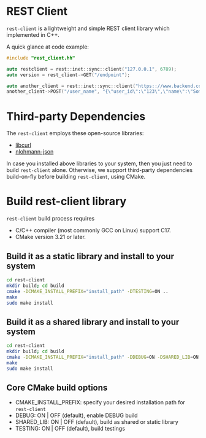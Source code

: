 # REST Client
`rest-client` is a lightweight and simple REST client library which implemented in C++.

A quick glance at code example:
```cpp
#include "rest_client.hh"

auto restclient = rest::inet::sync::client("127.0.0.1", 6789);
auto version = rest_client->GET("/endpoint");

auto another_client = rest::inet::sync::client("https:://www.backend.com");
another_client->POST("/user_name", "{\"user_id\":\"123\",\"name\":\"SomeOne\"}")
```

# Third-party Dependencies
The `rest-client` employs these open-source libraries:
- [libcurl](https://github.com/curl/curl)
- [nlohmann-json](https://github.com/nlohmann/json)

In case you installed above libraries to your system, then you just need to build
`rest-client` alone. Otherwise, we support third-party dependencies build-on-fly
before building `rest-client`, using CMake.

# Build rest-client library
`rest-client` build process requires

  * C/C++ compiler (most commonly GCC on Linux) support C17.
  * CMake version 3.21 or later.

## Build it as a static library and install to your system
```bash
cd rest-client
mkdir build; cd build
cmake -DCMAKE_INSTALL_PREFIX="install_path" -DTESTING=ON ..
make
sudo make install
```

## Build it as a shared library and install to your system
```bash
cd rest-client
mkdir build; cd build
cmake -DCMAKE_INSTALL_PREFIX="install_path" -DDEBUG=ON -DSHARED_LIB=ON -DTESTING=ON ..
make
sudo make install
```

## Core CMake build options
  * CMAKE_INSTALL_PREFIX: specify your desired installation path for `rest-client`
  * DEBUG: ON | OFF (default), enable DEBUG build
  * SHARED_LIB: ON | OFF (default), build as shared or static library
  * TESTING: ON | OFF (default), build testings
